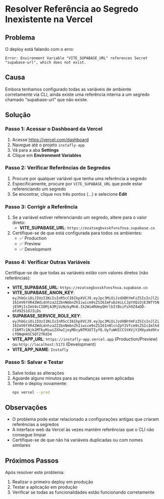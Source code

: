 # Resolver Referência ao Segredo Inexistente na Vercel

## Problema
O deploy está falando com o erro:
```
Error: Environment Variable "VITE_SUPABASE_URL" references Secret "supabase-url", which does not exist.
```

## Causa
Embora tenhamos configurado todas as variáveis de ambiente corretamente via CLI, ainda existe uma referência interna a um segredo chamado "supabase-url" que não existe.

## Solução

### Passo 1: Acessar o Dashboard da Vercel
1. Acesse https://vercel.com/dashboard
2. Navegue até o projeto `instafly-app`
3. Vá para a aba **Settings**
4. Clique em **Environment Variables**

### Passo 2: Verificar Referências de Segredos
1. Procure por qualquer variável que tenha uma referência a segredo
2. Especificamente, procure por `VITE_SUPABASE_URL` que pode estar referenciando um segredo
3. Se encontrar, clique nos três pontos (...) e selecione **Edit**

### Passo 3: Corrigir a Referência
1. Se a variável estiver referenciando um segredo, altere para o valor direto:
   - **VITE_SUPABASE_URL**: `https://ezatxegbvxskfvnsfnva.supabase.co`
2. Certifique-se de que está configurada para todos os ambientes:
   - ✅ Production
   - ✅ Preview  
   - ✅ Development

### Passo 4: Verificar Outras Variáveis
Certifique-se de que todas as variáveis estão com valores diretos (não referências):

- **VITE_SUPABASE_URL**: `https://ezatxegbvxskfvnsfnva.supabase.co`
- **VITE_SUPABASE_ANON_KEY**: `eyJhbGciOiJIUzI1NiIsInR5cCI6IkpXVCJ9.eyJpc3MiOiJzdXBhYmFzZSIsInJlZiI6ImV6YXR4ZWdidnhza2Z2bnNmbnZhIiwicm9sZSI6ImFub24iLCJpYXQiOjE3NTY5NjE5MjIsImV4cCI6MjA3MjUzNzkyMn0.Ik2WimRUmyQHrlbItBsiFsh9Z4aDD-eFd92S1OJILDs`
- **SUPABASE_SERVICE_ROLE_KEY**: `eyJhbGciOiJIUzI1NiIsInR5cCI6IkpXVCJ9.eyJpc3MiOiJzdXBhYmFzZSIsInJlZiI6ImV6YXR4ZWdidnhza2Z2bnNmbnZhIiwicm9sZSI6InNlcnZpY2Vfcm9sZSIsImlhdCI6MTc1Njk2MTkyMiwiZXhwIjoyMDcyNTM3OTIyfQ.UyfuWHICCStKVjY1MXyakd9tvcfONqH4SC5QT2fKd34`
- **VITE_APP_URL**: `https://instafly-app.vercel.app` (Production/Preview) ou `http://localhost:5173` (Development)
- **VITE_APP_NAME**: `Instafly`

### Passo 5: Salvar e Testar
1. Salve todas as alterações
2. Aguarde alguns minutos para as mudanças serem aplicadas
3. Tente o deploy novamente:
   ```bash
   npx vercel --prod
   ```

## Observações
- O problema pode estar relacionado a configurações antigas que criaram referências a segredos
- A interface web da Vercel às vezes mantém referências que o CLI não consegue limpar
- Certifique-se de que não há variáveis duplicadas ou com nomes similares

## Próximos Passos
Após resolver este problema:
1. Realizar o primeiro deploy em produção
2. Testar a aplicação em produção
3. Verificar se todas as funcionalidades estão funcionando corretamente